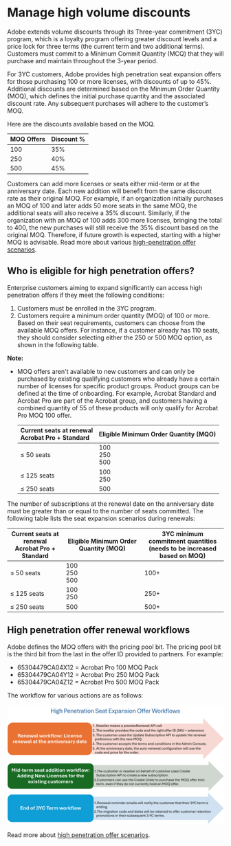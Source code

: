 # Manage high volume discounts

Adobe extends volume discounts through its Three-year commitment (3YC) program, which is a loyalty program offering greater discount levels and a price lock for three terms (the current term and two additional terms). Customers must commit to a Minimum Commit Quantity (MCQ) that they will purchase and maintain throughout the 3-year period.

For 3YC customers, Adobe provides high penetration seat expansion offers for those purchasing 100 or more licenses, with discounts of up to 45%. Additional discounts are determined based on the Minimum Order Quantity (MOQ), which defines the initial purchase quantity and the associated discount rate. Any subsequent purchases will adhere to the customer’s MOQ.

Here are the discounts available based on the MOQ.

| MOQ Offers | Discount % |
|------------|------------|
| 100        | 35%        |
| 250        | 40%        |
| 500        | 45%        |

Customers can add more licenses or seats either mid-term or at the anniversary date. Each new addition will benefit from the same discount rate as their original MOQ. For example, if an organization initially purchases an MOQ of 100 and later adds 50 more seats in the same MOQ, the additional seats will also receive a 35% discount. Similarly, if the organization with an MOQ of 100 adds 300 more licenses, bringing the total to 400, the new purchases will still receive the 35% discount based on the original MOQ. Therefore, if future growth is expected, starting with a higher MOQ is advisable.
Read more about various [high-penetration offer scenarios](./high_pen_scenarios.md).

## Who is eligible for high penetration offers?

Enterprise customers aiming to expand significantly can access high penetration offers if they meet the following conditions:

1. Customers must be enrolled in the 3YC program.
2. Customers require a minimum order quantity (MOQ) of 100 or more. Based on their seat requirements, customers can choose from the available MOQ offers. For instance, if a customer already has 110 seats, they should consider selecting either the 250 or 500 MOQ option, as shown in the following table.

**Note:**

- MOQ offers aren't available to new customers and can only be purchased by existing qualifying customers who already have a certain number of licenses for specific product groups. Product groups can be defined at the time of onboarding. For example, Acrobat Standard and Acrobat Pro are part of the Acrobat group, and customers having a combined quantity of 55 of these products will only qualify for Acrobat Pro MOQ 100 offer.

    | Current seats at renewal <br/> Acrobat Pro + Standard|Eligible Minimum Order Quantity (MQO)  |
    |--|--|
    |≤ 50 seats| 100 <br /> 250 <br /> 500|
    |≤ 125 seats|100 <br /> 250  |
    |≤ 250 seats |500 |

The number of subscriptions at the renewal date on the anniversary date must be greater than or equal to the number of seats committed. The following table lists the seat expansion scenarios during renewals:

| Current seats at renewal <br/> Acrobat Pro + Standard|Eligible Minimum  Order Quantity (MOQ)  |3YC minimum commitment quantities <br /> (needs to be increased based on MOQ) |
|--|--|--|
|≤ 50 seats| 100 <br /> 250 <br /> 500| 100+ |
|≤ 125 seats|100 <br /> 250  | 250+ |
|≤ 250 seats |500 | 500+|

## High penetration offer renewal workflows

Adobe defines the MOQ offers with the pricing pool bit. The pricing pool bit is the third bit from the last in the offer ID provided to partners. For example:

- 65304479CA04X12 = Acrobat Pro 100 MOQ Pack
- 65304479CA04Y12 = Acrobat Pro 250 MOQ Pack
- 65304479CA04Z12 = Acrobat Pro 500 MOQ Pack

The workflow for various actions are as follows:

![Workflows](../image/high_pen_workflows.png)

Read more about [high penetration offer scenarios](./high_pen_scenarios.md).
